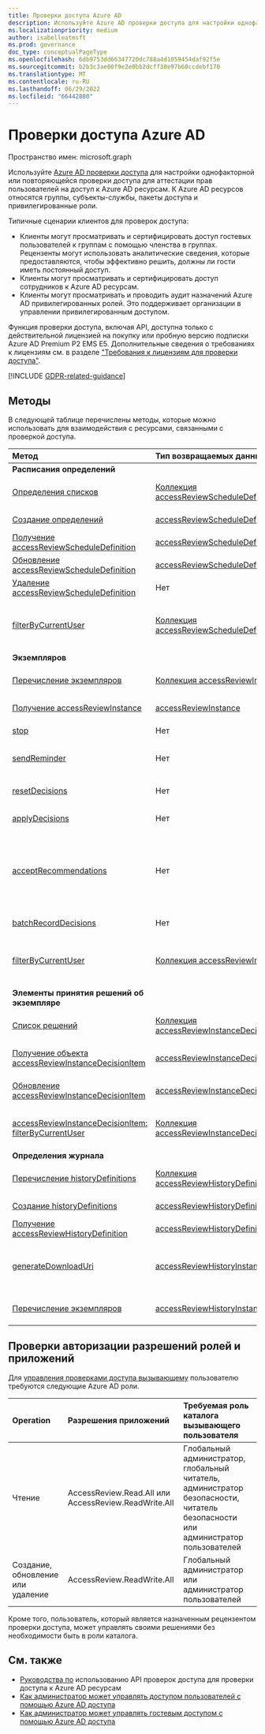 ```yaml
---
title: Проверки доступа Azure AD
description: Используйте Azure AD проверки доступа для настройки однофакторной или повторяющейся проверки доступа для аттестации прав пользователя на доступ к Azure AD ресурсам.
ms.localizationpriority: medium
author: isabelleatmsft
ms.prod: governance
doc_type: conceptualPageType
ms.openlocfilehash: 6db9753dd66347720dc788a4d1059454daf92f5e
ms.sourcegitcommit: b2b3c3ae00f9e2e0bb2dcff30e97b60ccdebf170
ms.translationtype: MT
ms.contentlocale: ru-RU
ms.lasthandoff: 06/29/2022
ms.locfileid: "66442880"
---
```

# <a name="azure-ad-access-reviews"></a>Проверки доступа Azure AD

Пространство имен: microsoft.graph

Используйте [Azure AD проверки доступа](/azure/active-directory/active-directory-azure-ad-controls-access-reviews-overview) для настройки однофакторной или повторяющейся проверки доступа для аттестации прав пользователей на доступ к Azure AD ресурсам. К Azure AD ресурсов относятся группы, субъекты-службы, пакеты доступа и привилегированные роли.

Типичные сценарии клиентов для проверок доступа:

- Клиенты могут просматривать и сертифицировать доступ гостевых пользователей к группам с помощью членства в группах. Рецензенты могут использовать аналитические сведения, которые предоставляются, чтобы эффективно решить, должны ли гости иметь постоянный доступ.
- Клиенты могут просматривать и сертифицировать доступ сотрудников к Azure AD ресурсам.
- Клиенты могут просматривать и проводить аудит назначений Azure AD привилегированных ролей. Это поддерживает организации в управлении привилегированным доступом.

Функция проверки доступа, включая API, доступна только с действительной лицензией на покупку или пробную версию подписки Azure AD Premium P2 EMS E5. Дополнительные сведения о требованиях к лицензиям см. в разделе ["Требования к лицензиям для проверки доступа"](/azure/active-directory/governance/access-reviews-overview#license-requirements).

[!INCLUDE [GDPR-related-guidance](../../includes/gdpr-msgraph-export-note.md)]

## <a name="methods"></a>Методы

В следующей таблице перечислены методы, которые можно использовать для взаимодействия с ресурсами, связанными с проверкой доступа.

| Метод           | Тип возвращаемых данных    |Описание|
|:---------------|:--------|:----------|
|**Расписания определений**| | |
|[Определения списков](../api/accessreviewset-list-definitions.md)|[Коллекция accessReviewScheduleDefinition](../resources/accessreviewscheduledefinition.md)|Получение списка объектов [accessReviewScheduleDefinition](../resources/accessreviewscheduledefinition.md) и их свойств.|
|[Создание определений](../api/accessreviewset-post-definitions.md)|[accessReviewScheduleDefinition](../resources/accessreviewscheduledefinition.md)|Создайте объект [accessReviewScheduleDefinition](../resources/accessreviewscheduledefinition.md) .|
|[Получение accessReviewScheduleDefinition](../api/accessreviewscheduledefinition-get.md)|[accessReviewScheduleDefinition](../resources/accessreviewscheduledefinition.md)|Чтение свойств и связей объекта [accessReviewScheduleDefinition](../resources/accessreviewscheduledefinition.md) .|
|[Обновление accessReviewScheduleDefinition](../api/accessreviewscheduledefinition-update.md)|[accessReviewScheduleDefinition](../resources/accessreviewscheduledefinition.md)|Обновление свойств объекта [accessReviewScheduleDefinition](../resources/accessreviewscheduledefinition.md) .|
|[Удаление accessReviewScheduleDefinition](../api/accessreviewscheduledefinition-delete.md)|Нет|Удаляет объект [accessReviewScheduleDefinition](../resources/accessreviewscheduledefinition.md) .|
|[filterByCurrentUser](../api/accessreviewscheduledefinition-filterbycurrentuser.md)|[Коллекция accessReviewScheduleDefinition](../resources/accessreviewscheduledefinition.md)|Возвращает все определения, в которых вызывающий пользователь является рецензентом любых экземпляров.|
|**Экземпляров**| | |
|[Перечисление экземпляров](../api/accessreviewscheduledefinition-list-instances.md)|[Коллекция accessReviewInstance](../resources/accessreviewinstance.md)|Получение списка объектов [accessReviewInstance](../resources/accessreviewinstance.md) и их свойств.|
|[Получение accessReviewInstance](../api/accessreviewinstance-get.md)|[accessReviewInstance](../resources/accessreviewinstance.md)|Чтение свойств и связей объекта [accessReviewInstance](../resources/accessreviewinstance.md) .|
|[stop](../api/accessreviewinstance-stop.md)|Нет|Вручную остановите accessReviewInstance.|
|[sendReminder](../api/accessreviewinstance-sendreminder.md)|Нет|Отправьте напоминание рецензентам accessReviewInstance.|
|[resetDecisions](../api/accessreviewinstance-resetdecisions.md)|Нет|Сбрасывает все элементы принятия решений в экземпляре на `notReviewed`|
|[applyDecisions](../api/accessreviewinstance-applydecisions.md)|Нет|Вручную примените решение к accessReviewInstance.|
|[acceptRecommendations](../api/accessreviewinstance-acceptrecommendations.md)|Нет| Позволяет вызывающему пользователю принять рекомендацию по принятию решения для каждого объекта NotReviewInstanceDecisionItem, в котором он является рецензентом для определенного объекта accessReviewInstance.|
|[batchRecordDecisions](../api/accessreviewinstance-batchrecorddecisions.md)|Нет|Просмотрите пакеты субъектов или ресурсов за один вызов.|
|[filterByCurrentUser](../api/accessreviewinstance-filterbycurrentuser.md)|[Коллекция accessReviewInstance](../resources/accessreviewinstance.md)|Возвращает все объекты экземпляра в определении, для которого вызывающий пользователь является рецензентом.|
|**Элементы принятия решений об экземпляре**| | |
|[Список решений](../api/accessreviewinstance-list-decisions.md)|[Коллекция accessReviewInstanceDecisionItem](../resources/accessreviewinstancedecisionitem.md)|Получение списка объектов [accessReviewInstanceDecisionItem](../resources/accessreviewinstancedecisionitem.md) и их свойств.|
|[Получение объекта accessReviewInstanceDecisionItem](../api/accessreviewinstancedecisionitem-get.md)|[accessReviewInstanceDecisionItem](../resources/accessreviewinstancedecisionitem.md)|Чтение свойств и связей объекта [accessReviewInstanceDecisionItem](../resources/accessreviewinstancedecisionitem.md) .|
|[Обновление accessReviewInstanceDecisionItem](../api/accessreviewinstancedecisionitem-update.md)|[accessReviewInstanceDecisionItem](../resources/accessreviewinstancedecisionitem.md)|Обновление свойств объекта [accessReviewInstanceDecisionItem](../resources/accessreviewinstancedecisionitem.md) .|
|[accessReviewInstanceDecisionItem: filterByCurrentUser](../api/accessreviewinstancedecisionitem-filterbycurrentuser.md)|[Коллекция accessReviewInstanceDecisionItem](../resources/accessreviewinstancedecisionitem.md)|Возвращает элементы принятия решений, для которых вызывающий пользователь является рецензентом.|
|**Определения журнала**| | |
|[Перечисление historyDefinitions](../api/accessreviewset-list-historydefinitions.md)|[Коллекция accessReviewHistoryDefinition](accessreviewhistorydefinition.md)|Получение списка объектов [accessReviewHistoryDefinition](accessreviewhistorydefinition.md) и их свойств.|
|[Создание historyDefinitions](../api/accessreviewset-post-historydefinitions.md)|[accessReviewHistoryDefinition](accessreviewhistorydefinition.md)|Создайте объект [accessReviewHistoryDefinition](accessreviewhistorydefinition.md) .|
|[Получение accessReviewHistoryDefinition](../api/accessreviewhistorydefinition-get.md)|[accessReviewHistoryDefinition](accessreviewhistorydefinition.md)|Чтение свойств и связей объекта [accessReviewHistoryDefinition](accessreviewhistorydefinition.md) .|
|[generateDownloadUri](../api/accessreviewhistoryinstance-generatedownloaduri.md)|[accessReviewHistoryInstance](accessreviewhistoryinstance.md)|Создайте универсальный код ресурса (URI) для экземпляра, который можно использовать для получения данных журнала проверки.|
|[Перечисление экземпляров](../api/accessreviewhistorydefinition-list-instances.md)|[accessReviewHistoryInstance](accessreviewhistoryinstance.md)|Получение списка объектов [accessReviewHistoryInstance](accessreviewhistoryinstance.md) и их свойств.|

## <a name="role-and-application-permission-authorization-checks"></a>Проверки авторизации разрешений ролей и приложений

Для [управления проверками доступа вызывающему](/azure/active-directory/roles/permissions-reference) пользователю требуются следующие Azure AD роли.

| Operation | Разрешения приложений | Требуемая роль каталога вызывающего пользователя |
|:------------------|:------------|:--------------------------------------------|
| Чтение | AccessReview.Read.All или AccessReview.ReadWrite.All | Глобальный администратор, глобальный читатель, администратор безопасности, читатель безопасности или администратор пользователей |
| Создание, обновление или удаление | AccessReview.ReadWrite.All | Глобальный администратор или администратор пользователей |

Кроме того, пользователь, который является назначенным рецензентом проверки доступа, может управлять своими решениями без необходимости быть в роли каталога.

## <a name="see-also"></a>См. также

- [Руководства по](/graph/accessreviews-overview) использованию API проверок доступа для проверки доступа к Azure AD ресурсам
- [Как администратор может управлять доступом пользователей с помощью Azure AD доступа](/azure/active-directory/active-directory-azure-ad-controls-manage-user-access-with-access-reviews)
- [Как администратор может управлять гостевым доступом с помощью Azure AD доступа](/azure/active-directory/active-directory-azure-ad-controls-manage-guest-access-with-access-reviews)
